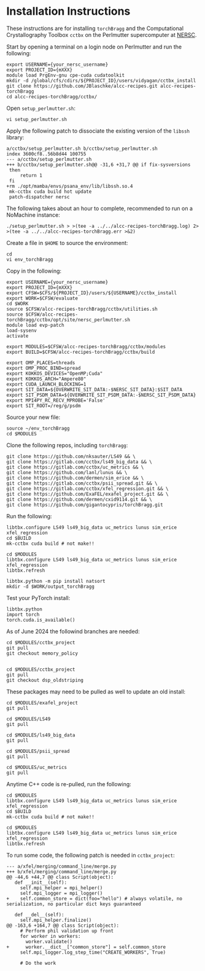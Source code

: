 # Installation Instructions

These instructions are for installing `torchBragg` and the Computational Crystallography Toolbox `cctbx` on the Perlmutter supercomputer at [NERSC](https://www.nersc.gov/).

Start by opening a terminal on a login node on Perlmutter and run the following:
```
export USERNAME={your_nersc_username}
export PROJECT_ID={mXXX}
module load PrgEnv-gnu cpe-cuda cudatoolkit
mkdir -d /global/cfs/cdirs/${PROJECT_ID}/users/vidyagan/cctbx_install
git clone https://github.com/JBlaschke/alcc-recipes.git alcc-recipes-torchBragg
cd alcc-recipes-torchBragg/cctbx/
```

Open `setup_perlmutter.sh`:
```
vi setup_perlmutter.sh
```

Apply the following patch to dissociate the existing version of the `libssh` library:
```
a/cctbx/setup_perlmutter.sh b/cctbx/setup_perlmutter.sh
index 3600cf8..56b8d44 100755
--- a/cctbx/setup_perlmutter.sh
+++ b/cctbx/setup_perlmutter.sh@@ -31,6 +31,7 @@ if fix-sysversions
 then
     return 1
 fi
+rm ./opt/mamba/envs/psana_env/lib/libssh.so.4
 mk-cctbx cuda build hot update
 patch-dispatcher nersc
```

The following takes about an hour to complete, recommended to run on a NoMachine instance:
```
./setup_perlmutter.sh > >(tee -a ../../alcc-recipes-torchBragg.log) 2> >(tee -a ../../alcc-recipes-torchBragg.err >&2)
```

Create a file in `$HOME` to source the environment:
``` 
cd
vi env_torchBragg
```

Copy in the following:
```
export USERNAME={your_nersc_username}
export PROJECT_ID={mXXX}
export CFSW=$CFS/${PROJECT_ID}/users/${USERNAME}/cctbx_install
export WORK=$CFSW/evaluate
cd $WORK
source $CFSW/alcc-recipes-torchBragg/cctbx/utilities.sh
source $CFSW/alcc-recipes-torchBragg/cctbx/opt/site/nersc_perlmutter.sh
module load evp-patch
load-sysenv
activate

export MODULES=$CFSW/alcc-recipes-torchBragg/cctbx/modules
export BUILD=$CFSW/alcc-recipes-torchBragg/cctbx/build

export OMP_PLACES=threads
export OMP_PROC_BIND=spread
export KOKKOS_DEVICES="OpenMP;Cuda"
export KOKKOS_ARCH="Ampere80"
export CUDA_LAUNCH_BLOCKING=1
export SIT_DATA=${OVERWRITE_SIT_DATA:-$NERSC_SIT_DATA}:$SIT_DATA
export SIT_PSDM_DATA=${OVERWRITE_SIT_PSDM_DATA:-$NERSC_SIT_PSDM_DATA}
export MPI4PY_RC_RECV_MPROBE='False'
export SIT_ROOT=/reg/g/psdm
```

Source your new file:
```
source ~/env_torchBragg
cd $MODULES
```

Clone the following repos, including `torchBragg`:
```
git clone https://github.com/nksauter/LS49 && \
git clone https://gitlab.com/cctbx/ls49_big_data && \
git clone https://gitlab.com/cctbx/uc_metrics && \
git clone https://github.com/lanl/lunus && \            
git clone https://github.com/dermen/sim_erice && \
git clone https://gitlab.com/cctbx/psii_spread.git && \	
git clone https://gitlab.com/cctbx/xfel_regression.git && \
git clone https://github.com/ExaFEL/exafel_project.git && \
git clone https://github.com/dermen/cxid9114.git && \
git clone https://github.com/gigantocypris/torchBragg.git
```

Run the following:
```
libtbx.configure LS49 ls49_big_data uc_metrics lunus sim_erice xfel_regression
cd $BUILD
mk-cctbx cuda build # not make!!

cd $MODULES
libtbx.configure LS49 ls49_big_data uc_metrics lunus sim_erice xfel_regression
libtbx.refresh

libtbx.python -m pip install natsort
mkdir -d $WORK/output_torchBragg
```

Test your PyTorch install:
```
libtbx.python
import torch
torch.cuda.is_available()
```


As of June 2024 the followind branches are needed:
```
cd $MODULES/cctbx_project
git pull
git checkout memory_policy


cd $MODULES/cctbx_project
git pull
git checkout dsp_oldstriping
```

These packages may need to be pulled as well to update an old install:
```
cd $MODULES/exafel_project
git pull

cd $MODULES/LS49
git pull

cd $MODULES/ls49_big_data
git pull

cd $MODULES/psii_spread
git pull

cd $MODULES/uc_metrics
git pull
```

Anytime C++ code is re-pulled, run the following:
```
cd $MODULES
libtbx.configure LS49 ls49_big_data uc_metrics lunus sim_erice xfel_regression
cd $BUILD
mk-cctbx cuda build # not make!!

cd $MODULES
libtbx.configure LS49 ls49_big_data uc_metrics lunus sim_erice xfel_regression
libtbx.refresh
```

To run some code, the following patch is needed in `cctbx_project`:
```
--- a/xfel/merging/command_line/merge.py
+++ b/xfel/merging/command_line/merge.py
@@ -44,6 +44,7 @@ class Script(object):
   def __init__(self):
     self.mpi_helper = mpi_helper()
     self.mpi_logger = mpi_logger()
+    self.common_store = dict(foo="hello") # always volatile, no serialization, no particular dict keys guaranteed
 
   def __del__(self):
     self.mpi_helper.finalize()
@@ -163,6 +164,7 @@ class Script(object):
     # Perform phil validation up front
     for worker in workers:
       worker.validate()
+      worker.__dict__["common_store"] = self.common_store
     self.mpi_logger.log_step_time("CREATE_WORKERS", True)
 
     # Do the work
```